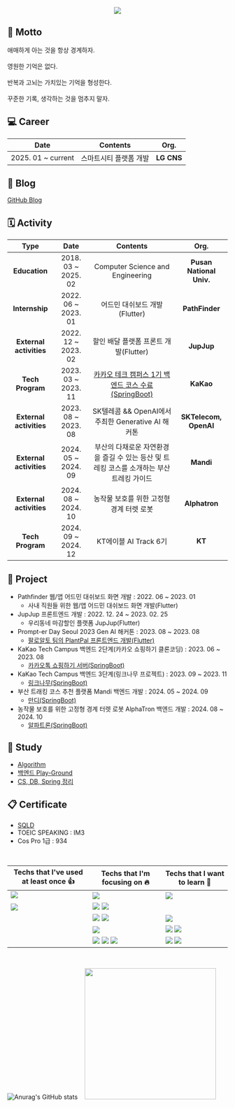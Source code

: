 <p align="center"><img src="https://capsule-render.vercel.app/api?type=waving&color=auto&height=200&section=header&text=jhy0285%20Github&fontSize=90"/></p>

## 🌠 Motto
애매하게 아는 것을 항상 경계하자. <br><br>
영원한 기억은 없다.<br><br>
반복과 고뇌는 가치있는 기억을 형성한다. <br><br>
꾸준한 기록, 생각하는 것을 멈추지 말자.

## :computer: Career
| **Date** | **Contents** | **Org.** |
|:------------:|:--------:|:--------:|
| 2025. 01 ~ current   | 스마트시티 플랫폼 개발 | **LG CNS** |
## 📝 Blog
[GitHub Blog](https://jhy0285.github.io/)

## 🗓️ Activity 
| **Type** | **Date** | **Contents** | **Org.** |
|:--------:|:------------:|:--------:|:--------:|
| **Education** | 2018. 03 ~ 2025. 02   | Computer Science and Engineering | **Pusan National Univ.** |
| **Internship** | 2022. 06 ~ 2023. 01   | 어드민 대쉬보드 개발(Flutter)| **PathFinder** |
| **External activities** | 2022. 12 ~ 2023. 02   | 할인 배달 플랫폼 프론트 개발(Flutter) | **JupJup** |
| **Tech Program** | 2023. 03 ~ 2023. 11   | [카카오 테크 캠퍼스 1기 백엔드 코스 수료(SpringBoot)](https://github.com/jhy0285/certificate/blob/main/%EC%B9%B4%EC%B9%B4%EC%98%A4%ED%85%8C%ED%81%AC%EC%BA%A0%ED%8D%BC%EC%8A%A4_%EC%88%98%EB%A3%8C%EC%A6%9D_%EC%A1%B0%EC%98%81%EC%A7%84.pdf) | **KaKao** |
| **External activities** | 2023. 08 ~ 2023. 08 | SK텔레콤 && OpenAI에서 주최한 Generative AI 해커톤| **SKTelecom, OpenAI** |
| **External activities** | 2024. 05 ~ 2024. 09 | 부산의 다채로운 자연환경을 즐길 수 있는 등산 및 트레킹 코스를 소개하는 부산 트레킹 가이드 | **Mandi** |
| **External activities** | 2024. 08 ~ 2024. 10 | 농작물 보호를 위한 고정형 경계 터렛 로봇 | **Alphatron** |
| **Tech Program** | 2024. 09 ~ 2024. 12 | KT에이블 AI Track 6기 | **KT** |

## 📂 Project
 

-  Pathfinder 웹/앱 어드민 대쉬보드 화면 개발 : 2022. 06 ~ 2023. 01
   - 사내 직원들 위한 웹/앱 어드민 대쉬보드 화면 개발(Flutter)
-  JupJup 프론트엔드 개발 : 2022. 12. 24 ~ 2023. 02. 25
    - 우리동네 마감할인 플랫폼 JupJup(Flutter)
- Prompt-er Day Seoul 2023 Gen AI 해커톤 : 2023. 08 ~ 2023. 08
  - [팔로알토 팀의 PlantPal 프론트엔드 개발(Flutter)](https://github.com/jhy0285/Prompter-day-seoul-2023)
- KaKao Tech Campus 백엔드 2단계(카카오 쇼핑하기 클론코딩)  : 2023. 06 ~ 2023. 08
  - [카카오톡 쇼핑하기 서버(SpringBoot)](https://github.com/jhy0285/kakao-tech-campus-step2-backend)
- KaKao Tech Campus 백엔드 3단계(링크나무 프로젝트)  : 2023. 09 ~ 2023. 11
  - [링크나무(SpringBoot)](https://github.com/jhy0285/Team9_BE)
- 부산 트래킹 코스 추천 플랫폼 Mandi 백엔드 개발 : 2024. 05 ~ 2024. 09
  - [만디(SpringBoot)](https://github.com/jhy0285/mandi-backend)
 - 농작물 보호를 위한 고정형 경계 터렛 로봇 AlphaTron 백엔드 개발 : 2024. 08 ~ 2024. 10
   - [알파트론(SpringBoot)](https://github.com/jhy0285/Alphatron)

## 📓 Study
- [Algorithm](https://github.com/jhy0285/Algorithm)
- [백엔드 Play-Ground](https://github.com/jhy0285/springboot-playground) 
- [CS, DB, Spring 정리](https://github.com/jhy0285/CS-ALL-IN-ONE) 

## 📋 Certificate 
- [SQLD](https://github.com/jhy0285/certificate/blob/main/SQLD_%EC%9E%90%EA%B2%A9%EC%A6%9D_%EC%A1%B0%EC%98%81%EC%A7%84.pdf)
- TOEIC SPEAKING : IM3
- Cos Pro 1급 : 934
<br>

|Techs that I've used at least once 👍|Techs that I'm focusing on 🔥| Techs that I want to learn 🌈|
|---|---|---|
|<img src="https://img.shields.io/badge/React-38B6FF?style=flat-square&logo=React&logoColor=white"/>&nbsp;|<img src="https://img.shields.io/badge/Flutter-CDF7F9?style=flat-square&logo=Flutter&logoColor=white"/>|<img src="https://img.shields.io/badge/Rust-7B2828?style=flat-square&logo=Rust&logoColor=white"/>|
|<img src="https://img.shields.io/badge/FastApi-120f0f?style=flat-square&logo=FastApi&logoColor=white"/>|<img src="https://img.shields.io/badge/Spring-6DB33F?style=flat-square&logo=Spring&logoColor=white"/>&nbsp;<img src="https://img.shields.io/badge/SpringBoot-6aa84f?style=flat-square&logo=SpringBoot&logoColor=white"/>
||<img src="https://img.shields.io/badge/MySQL-4479A1?style=flat-square&logo=MySQL&logoColor=white"/>&nbsp;<img src="https://img.shields.io/badge/MongoDB-47A248?style=flat-square&logo=MongoDB&logoColor=white"/>|<img src="https://img.shields.io/badge/Elasticsearch-005571?style=flat-square&logo=elasticsearch&logoColor=white"/>|
||<img src="https://img.shields.io/badge/Docker-2496ED?style=flat-square&logo=Docker&logoColor=white"/>|<img src="https://img.shields.io/badge/Kubernetes-326CE5?style=flat-square&logo=Kubernetes&logoColor=white"/>&nbsp;<img src="https://img.shields.io/badge/Jenkins-D24939?style=flat-square&logo=Jenkins&logoColor=white"/>|
||<img src="https://img.shields.io/badge/Redis-DC382D?style=flat-square&logo=Redis&logoColor=white"/>&nbsp;<img src="https://img.shields.io/badge/Apache%20Kafka-231F20?style=flat-square&logo=Apache%20Kafka&logoColor=white"/>&nbsp;<img src="https://img.shields.io/badge/JUnit5-25A162?style=flat-square&logo=Junit5&logoColor=white"/>|<img src="https://img.shields.io/badge/Prometheus-E6522C?style=flat-square&logo=Prometheus&logoColor=white"/>&nbsp;<img src="https://img.shields.io/badge/Grafana-F46800?style=flat-square&logo=Grafana&logoColor=white"/>|

<br>

 

![Anurag's GitHub stats](https://github-readme-stats-git-masterrstaa-rickstaa.vercel.app/api?username=jhy0285&&show_icons=true&theme=dark)&nbsp; &nbsp;  <img src="https://github-readme-stats.vercel.app/api/top-langs/?username=jhy0285&layout=compact" width=300>



